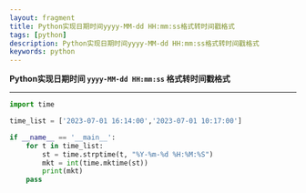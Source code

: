 ```yaml
---
layout: fragment
title: Python实现日期时间yyyy-MM-dd HH:mm:ss格式转时间戳格式
tags: [python]
description: Python实现日期时间yyyy-MM-dd HH:mm:ss格式转时间戳格式
keywords: python
---
```




**Python实现日期时间 `yyyy-MM-dd HH:mm:ss` 格式转时间戳格式**

------




```python
import time

time_list = ['2023-07-01 16:14:00','2023-07-01 10:17:00']

if __name__ == '__main__':
    for t in time_list:
        st = time.strptime(t, "%Y-%m-%d %H:%M:%S")
        mkt = int(time.mktime(st))
        print(mkt)
    pass
```

